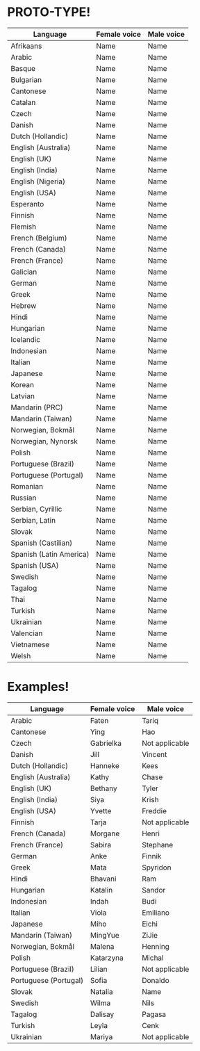 # PROTO-TYPE!
| Language      | Female voice  | Male voice    |
| ------------- | ------------- | ------------- |
| Afrikaans  | Name  | Name |
| Arabic  | Name  | Name |
| Basque  | Name  | Name |
| Bulgarian  | Name  | Name |
| Cantonese  | Name  | Name |
| Catalan  | Name  | Name |
| Czech  | Name  | Name |
| Danish  | Name  | Name |
| Dutch (Hollandic)  | Name  | Name |
| English (Australia)  | Name  | Name |
| English (UK)  | Name  | Name |
| English (India)  | Name  | Name |
| English (Nigeria)  | Name  | Name |
| English (USA)  | Name  | Name |
| Esperanto  | Name  | Name |
| Finnish  | Name  | Name |
| Flemish  | Name  | Name |
| French (Belgium)  | Name  | Name |
| French (Canada)  | Name  | Name |
| French (France)  | Name  | Name |
| Galician  | Name  | Name |
| German  | Name  | Name |
| Greek  | Name  | Name |
| Hebrew  | Name  | Name |
| Hindi  | Name  | Name |
| Hungarian  | Name  | Name |
| Icelandic  | Name  | Name |
| Indonesian  | Name  | Name |
| Italian  | Name  | Name |
| Japanese  | Name  | Name |
| Korean  | Name  | Name |
| Latvian  | Name  | Name |
| Mandarin (PRC)  | Name  | Name |
| Mandarin (Taiwan)  | Name  | Name |
| Norwegian, Bokmål  | Name  | Name |
| Norwegian, Nynorsk  | Name  | Name |
| Polish  | Name  | Name |
| Portuguese (Brazil)  | Name  | Name |
| Portuguese (Portugal)  | Name  | Name |
| Romanian  | Name  | Name |
| Russian  | Name  | Name |
| Serbian, Cyrillic  | Name  | Name |
| Serbian, Latin  | Name  | Name |
| Slovak  | Name  | Name |
| Spanish (Castilian)  | Name  | Name |
| Spanish (Latin America)  | Name  | Name |
| Spanish (USA)  | Name  | Name |
| Swedish  | Name  | Name |
| Tagalog  | Name  | Name |
| Thai  | Name  | Name |
| Turkish  | Name  | Name |
| Ukrainian  | Name  | Name |
| Valencian  | Name  | Name |
| Vietnamese  | Name  | Name |
| Welsh  | Name  | Name |

# Examples!
| Language      | Female voice  | Male voice    |
| ------------- | ------------- | ------------- |
| Arabic  | Faten  | Tariq |
| Cantonese  | Ying  | Hao |
| Czech  | Gabrielka  | Not applicable |
| Danish  | Jill  | Vincent |
| Dutch (Hollandic)  | Hanneke  | Kees |
| English (Australia)  | Kathy  | Chase |
| English (UK)  | Bethany  | Tyler |
| English (India)  | Siya  | Krish |
| English (USA)  | Yvette  | Freddie |
| Finnish  | Tarja  | Not applicable |
| French (Canada)  | Morgane  | Henri |
| French (France)  | Sabira  | Stephane |
| German  | Anke  | Finnik |
| Greek  | Mata  | Spyridon |
| Hindi  | Bhavani  | Ram |
| Hungarian  | Katalin  | Sandor |
| Indonesian  | Indah  | Budi |
| Italian  | Viola  | Emiliano |
| Japanese  | Miho  | Eichi |
| Mandarin (Taiwan)  | MingYue  | ZiJie |
| Norwegian, Bokmål  | Malena  | Henning |
| Polish  | Katarzyna  | Michal |
| Portuguese (Brazil)  | Lilian  | Not applicable |
| Portuguese (Portugal)  | Sofia  | Donaldo |
| Slovak  | Natalia  | Name |
| Swedish  | Wilma  | Nils |
| Tagalog  | Dalisay  | Pagasa |
| Turkish  | Leyla  | Cenk |
| Ukrainian  | Mariya  | Not applicable |
